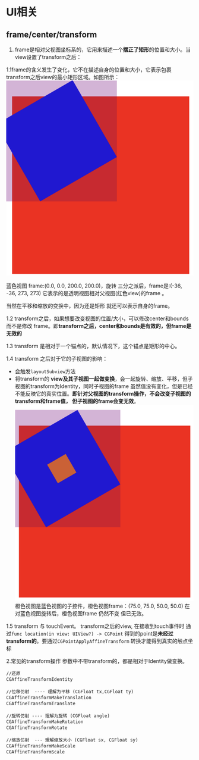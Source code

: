 # UI相关

## frame/center/transform

1. frame是相对父视图坐标系的，它用来描述一个**摆正了矩形**的位置和大小。当view设置了transform之后：


1.1frame的含义发生了变化，它不在描述自身的位置和大小，它表示包裹transform之后view的最小矩形区域。如图所示：
![企业微信20230211-170945@2x](media/16761055741456/%E4%BC%81%E4%B8%9A%E5%BE%AE%E4%BF%A120230211-170945@2x.png)

蓝色视图 frame:(0.0, 0.0, 200.0, 200.0)，旋转 三分之派后，frame是:(-36, -36, 273, 273) 它表示的是透明视图相对父视图(红色view)的frame 。

当然在平移和缩放的变换中，因为还是矩形 就还可以表示自身的frame。

1.2 transform之后，如果想要改变视图的位置/大小，可以修改center和bounds 而不是修改 frame。即**transform之后，center和bounds是有效的，但frame是无效的**


1.3 transform 是相对于一个锚点的，默认情况下，这个锚点是矩形的中心。

1.4 transform 之后对于它的子视图的影响：
- 会触发`layoutSubview`方法
- 将transform的 **view及其子视图一起做变换**，会一起旋转、缩放、平移，但子视图的transform为Identity，同时子视图的frame 虽然值没有变化，但是已经不能反映它的真实位置。**即针对父视图的transform操作，不会改变子视图的transform和frame值， 但子视图的frame会变无效**。
![企业微信20230211-182316@2x](media/16761055741456/%E4%BC%81%E4%B8%9A%E5%BE%AE%E4%BF%A120230211-182316@2x.png)
橙色视图是蓝色视图的子控件，橙色视图frame：(75.0, 75.0, 50.0, 50.0) 在对蓝色视图旋转后，橙色视图frame 仍然不变 但已无效。

1.5 transform 与 touchEvent。
transform之后的view, 在接收到touch事件时 通过`func location(in view: UIView?) -> CGPoint` 得到的point是**未经过transform的**。要通过`CGPointApplyAffineTransform` 转换才能得到真实的触点坐标


2.常见的transform操作
参数中不带transform的，都是相对于Identity做变换。
```
//还原
CGAffineTransformIdentity

//位移仿射  ---- 理解为平移 (CGFloat tx,CGFloat ty) 
CGAffineTransformMakeTranslation 
CGAffineTransformTranslate 

//旋转仿射 ---- 理解为旋转 (CGFloat angle)
CGAffineTransformMakeRotation
CGAffineTransformRotate 

//缩放仿射  --- 理解缩放大小 (CGFloat sx, CGFloat sy)
CGAffineTransformMakeScale 
CGAffineTransformScale
```




